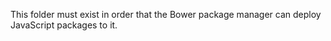 This folder must exist in order that the Bower package manager can deploy JavaScript packages to it.
